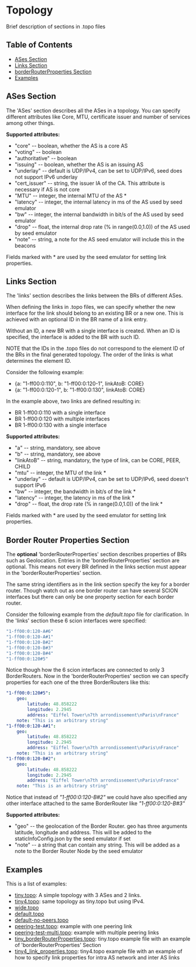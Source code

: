 # Topology

Brief description of sections in .topo files

## Table of Contents

- [ASes Section](#ases-section)
- [Links Section](#links-section)
- [borderRouterProperties Section](#border-router-properties-section)
- [Examples](#examples)

## ASes Section

The 'ASes' section describes all the ASes in a topology.
You can specify different attributes like Core, MTU, certificate issuer and number
of services among other things.

**Supported attributes:**

- "core" -- boolean, whether the AS is a core AS
- "voting" -- boolean
- "authoritative" -- boolean
- "issuing" -- boolean, whether the AS is an issuing AS
- "underlay" -- default is UDP/IPv4, can be set to UDP/IPv6, seed does not support IPv6 underlay
- "cert_issuer" -- string, the issuer IA of the CA. This attribute is necessary if AS is not core
- "MTU" -- integer, the internal MTU of the AS *
- "latency" -- integer, the internal latency in ms of the AS used by seed emulator
- "bw" -- integer, the internal bandwidth in bit/s of the AS used by seed emulator
- "drop" -- float, the internal drop rate (% in range(0.0,1.0)) of the AS used by seed emulator
- "note" -- string, a note for the AS seed emulator will include this in the beacons

Fields marked with * are used by the seed emulator for setting link properties.

## Links Section

The 'links' section describes the links between the BRs of different ASes.

When defining the links in .topo files, we can specify whether the new interface
for the link should belong to an existing BR or a new one. This is achieved with
an optional ID in the BR name of a link entry.

Without an ID, a new BR with a single interface is created.
When an ID is specified, the interface is added to the BR with such ID.

NOTE that the IDs in the .topo files do not correspond to the element ID of the
BRs in the final generated topology. The order of the links is what determines
the element ID.

Consider the following example:

- {a: "1-ff00:0:110",   b: "1-ff00:0:120-1", linkAtoB: CORE}
- {a: "1-ff00:0:120-1", b: "1-ff00:0:130", linkAtoB: CORE}

In the example above, two links are defined resulting in:

- BR 1-ff00:0:110 with a single interface
- BR 1-ff00:0:120 with multiple interfaces
- BR 1-ff00:0:130 with a single interface

**Supported attributes:**

- "a" -- string, mandatory, see above
- "b" -- string, mandatory, see above
- "linkAtoB" -- string, mandatory, the type of link, can be CORE, PEER, CHILD
- "mtu" -- integer, the MTU of the link *
- "underlay" -- default is UDP/IPv4, can be set to UDP/IPv6, seed doesn't support IPv6
- "bw" -- integer, the bandwidth in bit/s of the link *
- "latency" -- integer, the latency in ms of the link *
- "drop" -- float, the drop rate (% in range(0.0,1.0)) of the link *

Fields marked with * are used by the seed emulator for setting link properties.

## Border Router Properties Section

The **optional** 'borderRouterProperties' section describes properties of BRs such as Geolocation.
Entries in the 'borderRouterProperties' section are optional.
This means not every BR defined in the links section must appear in the
'borderRouterProperties' section.

The same string identifiers as in the link section specify the key for a border router.
Though watch out as one border router can have several
SCION interfaces but there can only be one property section for each border router.

Consider the following example from the *default.topo* file for clarification.
In the 'links' section these 6 scion interfaces were specified:

```yaml
"1-ff00:0:120-A#6"
"1-ff00:0:120-A#1"
"1-ff00:0:120-B#2"
"1-ff00:0:120-B#3"
"1-ff00:0:120-B#4"
"1-ff00:0:120#5"
```

Notice though how the 6 scion interfaces are connected to only 3 BorderRouters.
Now in the 'borderRouterProperties' section we can specify properties for each one
of the three BorderRouters like this:

```yaml
"1-ff00:0:120#5":
    geo:
        latitude: 48.858222
        longitude: 2.2945
        address: "Eiffel Tower\n7th arrondissement\nParis\nFrance"
    note: "This is an arbitrary string"
"1-ff00:0:120-A#1":
    geo:
        latitude: 48.858222
        longitude: 2.2945
        address: "Eiffel Tower\n7th arrondissement\nParis\nFrance"
    note: "This is an arbitrary string"
"1-ff00:0:120-B#2":
    geo:
        latitude: 48.858222
        longitude: 2.2945
        address: "Eiffel Tower\n7th arrondissement\nParis\nFrance"
    note: "This is an arbitrary string"
```

Notice that instead of *"1-ff00:0:120-B#2"*
we could have also specified any other interface attached
to the same BorderRouter like *"1-ff00:0:120-B#3"*

**Supported attributes:**

- "geo" -- the geolocation of the Border Router.
geo has three arguments latitude, longitude and address.
This will be added to the staticInfoConfig.json by the seed emulator if set
- "note" -- a string that can contain any string.
This will be added as a note to the Border Router Node by the seed emulator

## Examples

This is a list of examples:

- [tiny.topo](tiny.topo): A simple topology with 3 ASes and 2 links.
- [tiny4.topo](tiny4.topo): same topology as tiny.topo but using IPv4.
- [wide.topo](wide.topo)
- [default.topo](default.topo)
- [default-no-peers.topo](default-no-peers.topo)
- [peering-test.topo](peering-test.topo): example with one peering link
- [peering-test-multi.topo](peering-test-multi.topo): example with multiple peering links
- [tiny_borderRouterProperties.topo](tiny_borderRouterProperties.topo):
tiny.topo example file with an example of 'borderRouterProperties' Section
- [tiny4_link_properties.topo](tiny4_link_properties.topo):
tiny4.topo example file with an example of how to specify link properties for intra AS network
and inter AS links
